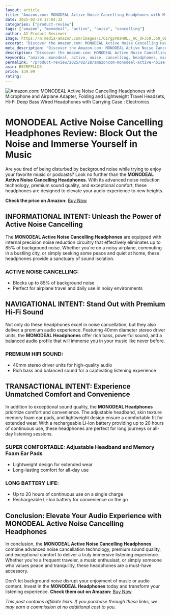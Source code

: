 ```yaml
---
layout: article
title: "Amazon.com: MONODEAL Active Noise Cancelling Headphones with Microphone and Airplane Adapter, Folding and Lightweight Travel Headsets, Hi-Fi Deep Bass Wired Headphones with Carrying Case : Electronics"
date: 2025-02-28 17:04:32
categories: ["product-review"]
tags: ["amazon", "monodeal", "active", "noise", "cancelling"]
author: AI Product Reviewer
image: https://m.media-amazon.com/images/I/61rgpV8aH8L._AC_UF350,350_QL50_.jpg
excerpt: "Discover the Amazon.com: MONODEAL Active Noise Cancelling Headphones with Microphone and Airplane Ad..."
meta_description: "Discover the Amazon.com: MONODEAL Active Noise Cancelling Headphones with Microphone and Airplane Adapter, Folding and Lightweight Travel Headsets, Hi-F..."
description: "Discover the Amazon.com: MONODEAL Active Noise Cancelling Headphones with Microphone and Airplane Adapter, Folding and Lightweight Travel Headsets, Hi-F..."
keywords: "amazon, monodeal, active, noise, cancelling, headphones, microphone, airplane"
permalink: "/product-review/2025/02/28/amazoncom-monodeal-active-noise-cancelling-headpho.html"
asin: B07RFPLLD3
price: $39.99
rating: 
---
```


![Amazon.com: MONODEAL Active Noise Cancelling Headphones with Microphone and Airplane Adapter, Folding and Lightweight Travel Headsets, Hi-Fi Deep Bass Wired Headphones with Carrying Case : Electronics](https://m.media-amazon.com/images/I/61rgpV8aH8L._AC_UF350,350_QL50_.jpg)

# MONODEAL Active Noise Cancelling Headphones Review: Block Out the Noise and Immerse Yourself in Music

Are you tired of being disturbed by background noise while trying to enjoy your favorite music or podcasts? Look no further than the **MONODEAL Active Noise Cancelling Headphones**. With its advanced noise reduction technology, premium sound quality, and exceptional comfort, these headphones are designed to elevate your audio experience to new heights.

**Check the price on Amazon:** [Buy Now](https://www.amazon.com/dp/B07RFPLLD3?tag=sghpgs-20)

## INFORMATIONAL INTENT: Unleash the Power of Active Noise Cancelling

The **MONODEAL Active Noise Cancelling Headphones** are equipped with internal precision noise reduction circuitry that effectively eliminates up to 85% of background noise. Whether you're on a noisy airplane, commuting in a bustling city, or simply seeking some peace and quiet at home, these headphones provide a sanctuary of sound isolation.

### ACTIVE NOISE CANCELLING:
- Blocks up to 85% of background noise
- Perfect for airplane travel and daily use in noisy environments

## NAVIGATIONAL INTENT: Stand Out with Premium Hi-Fi Sound

Not only do these headphones excel in noise cancellation, but they also deliver a premium audio experience. Featuring 40mm diameter stereo driver units, the **MONODEAL Headphones** offer rich bass, powerful sound, and a balanced audio profile that will immerse you in your music like never before.

### PREMIUM HIFI SOUND:
- 40mm stereo driver units for high-quality audio
- Rich bass and balanced sound for a captivating listening experience

## TRANSACTIONAL INTENT: Experience Unmatched Comfort and Convenience

In addition to exceptional sound quality, the **MONODEAL Headphones** prioritize comfort and convenience. The adjustable headband, skin texture memory foam ear pads, and lightweight design ensure a comfortable fit for extended wear. With a rechargeable Li-Ion battery providing up to 20 hours of continuous use, these headphones are perfect for long journeys or all-day listening sessions.

### SUPER COMFORTABLE: Adjustable Headband and Memory Foam Ear Pads
- Lightweight design for extended wear
- Long-lasting comfort for all-day use

### LONG BATTERY LIFE:
- Up to 20 hours of continuous use on a single charge
- Rechargeable Li-Ion battery for convenience on the go

## Conclusion: Elevate Your Audio Experience with MONODEAL Active Noise Cancelling Headphones

In conclusion, the **MONODEAL Active Noise Cancelling Headphones** combine advanced noise cancellation technology, premium sound quality, and exceptional comfort to deliver a truly immersive listening experience. Whether you're a frequent traveler, a music enthusiast, or simply someone who values peace and tranquility, these headphones are a must-have accessory.

Don't let background noise disrupt your enjoyment of music or audio content. Invest in the **MONODEAL Headphones** today and transform your listening experience. **Check them out on Amazon:** [Buy Now](https://www.amazon.com/dp/B07RFPLLD3?tag=sghpgs-20)

*This post contains affiliate links. If you purchase through these links, we may earn a commission at no additional cost to you.*